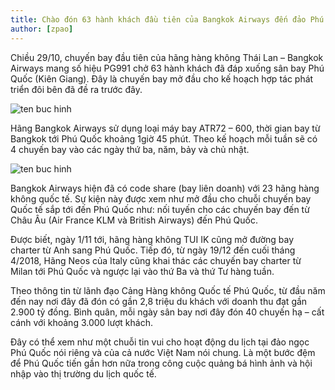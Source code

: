 ```yaml
---
title: Chào đón 63 hành khách đầu tiên của Bangkok Airways đến đảo Phú Quốc
author: [zpao]
---
```


Chiều 29/10, chuyến bay đầu tiên của hãng hàng không Thái Lan – Bangkok Airways mang số hiệu PG991 chở 63 hành khách đã đáp xuống sân bay Phú Quốc (Kiên Giang). Đây là chuyến bay mở đầu cho kế hoạch hợp tác phát triển đôi bên đã đề ra trước đây. 

![ten buc hinh](https://phuquocxanh.com/vi/wp-content/uploads/2017/10/du-lic-phu-quoc-gia-re-2018-768x511.jpg "ten buc hinh")

Hãng Bangkok Airways sử dụng loại máy bay ATR72 – 600, thời gian bay từ Bangkok tới Phú Quốc khoảng 1giờ 45 phút. Theo kế hoạch mỗi tuần sẽ có 4 chuyến bay vào các ngày thứ ba, năm, bảy và chủ nhật.

![ten buc hinh](https://phuquocxanh.com/vi/wp-content/uploads/2017/10/du-lic-phu-quoc-gia-re-1-2018-768x478.jpg "ten buc hinh")

Bangkok Airways hiện đã có code share (bay liên doanh) với 23 hãng hàng không quốc tế. Sự kiện này được xem như mở đầu cho chuỗi chuyến bay Quốc tế sắp tới đến Phú Quốc như: nối tuyến cho các chuyến bay đến từ Châu Âu (Air France KLM và British Airways) đến Phú Quốc.

Được biết, ngày 1/11 tới, hãng hàng không TUI IK cũng mở đường bay charter từ Anh sang Phú Quốc. Tiếp đó, từ ngày 19/12 đến cuối tháng 4/2018, Hãng Neos của Italy cũng khai thác các chuyến bay charter từ Milan tới Phú Quốc và ngược lại vào thứ Ba và thứ Tư hàng tuần.

Theo thông tin từ lãnh đạo Cảng Hàng không Quốc tế Phú Quốc, từ đầu năm đến nay nơi đây đã đón có gần 2,8 triệu du khách với doanh thu đạt gần 2.900 tỷ đồng. Bình quân, mỗi ngày sân bay nơi đây đón 40 chuyến hạ – cất cánh với khoảng 3.000 lượt khách.

Đây có thể xem như một chuỗi tin vui cho hoạt động du lịch tại đảo ngọc Phú Quốc nói riêng và của cả nước Việt Nam nói chung. Là một bước đệm để Phú Quốc tiến gần hơn nữa trong công cuộc quảng bá hình ảnh và hội nhập vào thị trường du lịch quốc tế.